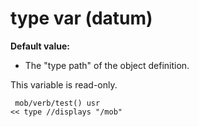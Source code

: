# type var (datum)
**Default value:**
+   The "type path" of the object definition.


This variable is read-only. 
``` dm
 mob/verb/test() usr
<< type //displays "/mob" 
```
